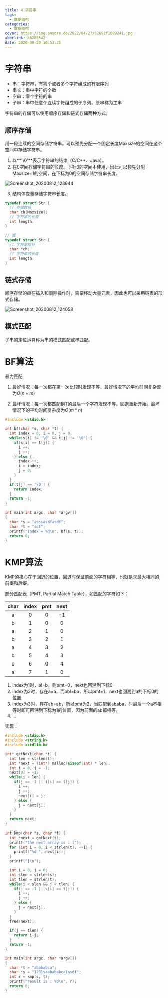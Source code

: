 ```yaml
---
title: 4.字符串
tags:
  - 数据结构
categories:
  - 数据结构
cover: https://img.ansore.de/2022/04/27/62692f1609241.jpg
abbrlink: b8285542
date: 2020-08-20 16:53:35
---
```


# 字符串

- 串：字符串，有零个或者多个字符组成的有限序列
- 串长：串中字符的个数
- 空串：零个字符的串
- 子串：串中任意个连续字符组成的子序列。原串称为主串

字符串的存储可以使用顺序存储和链式存储两种方式。

## 顺序存储

用一段连续的空间存储字符串。可以预先分配一个固定长度Maxsize的空间在这个空间中存储字符串。

1. 以**'\0'**表示字符串的结束（C/C++、Java）。
2. 在0空间存储字符串的长度。下标0的空间不使用，因此可以预先分配Maxsize+1的空间，在下标为0的空间存储字符串长度。

![Screenshot_20200812_123644](https://img.ansore.de/2022/05/01/626e32fdb362c.png)

3. 结构体变量存储字符串长度。

```c
typedef struct Str {
  // 存储数组
  char ch[Maxsize];
  // 字符串的长度
  int length;
}

// 或
typedef struct Str {
  // 字符串指针
  char *ch;
  // 字符串的长度
  int length;
}
```

## 链式存储

顺序存储的串在插入和删除操作时，需要移动大量元素，因此也可以采用链表的形式存储。

![Screenshot_20200812_124058](https://img.ansore.de/2022/05/01/626e33008b81b.png)

## 模式匹配

子串的定位运算称为串的模式匹配或串匹配。

# BF算法

暴力匹配

1. 最好情况：每一次都在第一次比较时发现不等，最好情况下的平均时间复杂度为$O(n+m)$

2. 最坏情况：每一次都匹配到T的最后一个字符发现不等。回退重新开始。最坏情况下的平均时间复杂度为$O(m*n)$

```c
#include <stdio.h>

int bf(char *s, char *t) {
  int index = 0, i = 0, j = 0;
  while(s[i] != '\0' && t[j] != '\0') {
    if(s[i] == t[j]) {
      i ++;
      j ++;
    } else {
      index ++;
      i = index;
      j = 0;
    }
  }
  if(t[j] == '\0') {
    return index;
  }
  return -1;
}

int main(int argc, char *argv[])
{
  char *s = "asssasdfasdf";
  char *t = "sdf";
  printf("index = %d\n", bf(s, t));
  return 0;
}
```

# KMP算法

KMP的核心在于回退的位置，回退时保证前面的字符相等，也就是求最大相同的前缀和后缀。

部分匹配表（PMT, Partial Match Table），如匹配的字符如下：

| char | index | pmt  | next |
| :--: | :---: | :--: | :--: |
|  a   |   0   |  0   |  -1  |
|  b   |   1   |  0   |  0   |
|  a   |   2   |  1   |  0   |
|  b   |   3   |  2   |  1   |
|  a   |   4   |  3   |  2   |
|  b   |   5   |  4   |  3   |
|  c   |   6   |  0   |  4   |
|  a   |   7   |  1   |  0   |

1. index为1时，a!=b，则pmt=0，next也回溯到下标0
2. index为2时，存在a=a，而ab!=ba，所以pmt=1，next也回溯到a的下标0的位置
3. index为3时，存在ab=ab，所以pmt为2，当匹配到ababa，时最后一个a不相等时即可回溯到下标为1的位置，因为前面的ab都相等。
4. ...

实现：

```c
#include <stdio.h>
#include <string.h>
#include <stdlib.h>

int* getNext(char *t) {
  int len = strlen(t);
  int *next = (int*) malloc(sizeof(int) * len);
  int i = 0, j = -1;
  next[0] = -1;
  while(i < len) {
    if(j == -1 || t[i] == t[j]) {
      i ++;
      j ++;
      next[i] = j;
    } else {
      j = next[j];
    }
  }
  return next;
}

int kmp(char *s, char *t) {
  int *next = getNext(t);
  printf("the next array is : [");
  for (int i = 0; i < strlen(t); ++i) {
    printf("%d ", next[i]);
  }
  printf("]\n");

  int i = 0, j = 0;
  int slen = strlen(s);
  int tlen = strlen(t);
  while(i < slen && j < tlen) {
    if(j == -1 || s[i] == t[j]) {
      i ++;
      j ++;
    } else {
      j = next[j];
    }
  }
  free(next);
  
  if(j == tlen) {
    return i-j;
  }
  return -1;
}

int main(int argc, char *argv[])
{
  char *t = "abababca";
  char *s = "1231saabababca1asdf";
  int r = kmp(s, t);
  printf("result is : %d\n", r);
  return 0;
}
```

